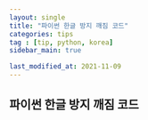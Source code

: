 ```yaml
---
layout: single
title: "파이썬 한글 방지 깨짐 코드"
categories: tips
tag : [tip, python, korea]
sidebar_main: true

last_modified_at: 2021-11-09
---
```


## 파이썬 한글 방지 깨짐 코드

<script src="https://gist.github.com/ingu627/1230765f577b19ca84d58472275a8e22.js"></script>